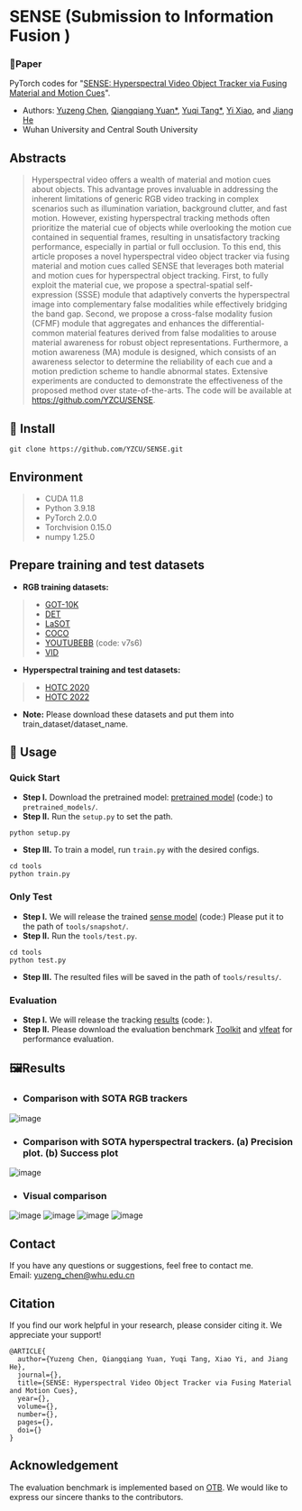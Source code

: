 # SENSE (Submission to Information Fusion )
### 📖**Paper**

PyTorch codes for "[SENSE: Hyperspectral Video Object Tracker via Fusing Material and Motion Cues](https://ieeexplore.ieee.org/document/10387229)".

- Authors: [Yuzeng Chen](https://github.com/YZCU/), [Qiangqiang Yuan*](http://qqyuan.users.sgg.whu.edu.cn/), [Yuqi Tang*](https://faculty.csu.edu.cn/yqtang/zh_CN/index.htm), [Yi Xiao](https://xy-boy.github.io/), and [Jiang He](https://jianghe96.github.io/)
- Wuhan University and Central South University


## Abstracts
> Hyperspectral video offers a wealth of material and motion cues about objects. This advantage proves invaluable in addressing the inherent limitations of generic RGB video tracking in complex scenarios such as illumination variation, background clutter, and fast motion. However, existing hyperspectral tracking methods often prioritize the material cue of objects while overlooking the motion cue contained in sequential frames, resulting in unsatisfactory tracking performance, especially in partial or full occlusion. To this end, this article proposes a novel hyperspectral video object tracker via fusing material and motion cues called SENSE that leverages both material and motion cues for hyperspectral object tracking. First, to fully exploit the material cue, we propose a spectral-spatial self-expression (SSSE) module that adaptively converts the hyperspectral image into complementary false modalities while effectively bridging the band gap. Second, we propose a cross-false modality fusion (CFMF) module that aggregates and enhances the differential-common material features derived from false modalities to arouse material awareness for robust object representations. Furthermore, a motion awareness (MA) module is designed, which consists of an awareness selector to determine the reliability of each cue and a motion prediction scheme to handle abnormal states. Extensive experiments are conducted to demonstrate the effectiveness of the proposed method over state-of-the-arts. The code will be available at https://github.com/YZCU/SENSE.

 
## 🧩 Install
```
git clone https://github.com/YZCU/SENSE.git
```

## Environment
 > * CUDA 11.8
 > * Python 3.9.18
 > * PyTorch 2.0.0
 > * Torchvision 0.15.0
 > * numpy 1.25.0 
 
## Prepare training and test datasets
- **RGB training datasets:**
 > * [GOT-10K](http://got-10k.aitestunion.com/downloads)
 > * [DET](http://image-net.org/challenges/LSVRC/2017/)
 > * [LaSOT](https://cis.temple.edu/lasot/)
 > * [COCO](http://cocodataset.org)
 > * [YOUTUBEBB](https://pan.baidu.com/s/1gQKmi7o7HCw954JriLXYvg) (code: v7s6)
 > * [VID](http://image-net.org/challenges/LSVRC/2017/)

-  **Hyperspectral training and test datasets:**
 > * [HOTC 2020](https://www.hsitracking.com/hot2020/)
 > * [HOTC 2022](https://www.hsitracking.com/hot2022/)

- **Note:** Please download these datasets and put them into train_dataset/dataset_name.

## 🧩 Usage
### Quick Start
- **Step I.**  Download the pretrained model: [pretrained model](https://pan.baidu.com/s/1ZW61I7tCe2KTaTwWzaxy0w) (code:) to `pretrained_models/`.
- **Step II.**  Run the `setup.py` to set the path.
```
python setup.py
```
- **Step III.**  To train a model, run `train.py` with the desired configs.
```
cd tools
python train.py
```
### Only Test
- **Step I.**  We will release the trained [sense model](https://pan.baidu.com/s/1dGNo27TjOxinpTD8Tpovsw) (code:) Please put it to the path of `tools/snapshot/`.
- **Step II.**  Run the `tools/test.py`.
```
cd tools
python test.py
```
- **Step III.**  The resulted files will be saved in the path of `tools/results/`.
### Evaluation
- **Step I.**  We will release the tracking [results](https://pan.baidu.com/s/19j-bbyl7DdmQ1dJAWRzmGQ) (code: ).
- **Step II.**  Please download the evaluation benchmark [Toolkit](http://cvlab.hanyang.ac.kr/tracker_benchmark/) and [vlfeat](http://www.vlfeat.org/index.html) for performance evaluation.


## 🖼Results
- ### Comparison with SOTA RGB trackers
 ![image](/fig/table1.jpg)
 
- ### Comparison with SOTA hyperspectral trackers. (a) Precision plot. (b) Success plot
 ![image](/fig/fig17.jpg)

- ### Visual comparison
 ![image](/fig/fig20.jpg) 
 ![image](/fig/bus2.gif)
 ![image](/fig/student.gif)
 ![image](/fig/car3.gif)
## Contact
If you have any questions or suggestions, feel free to contact me.  
Email: yuzeng_chen@whu.edu.cn

## Citation
If you find our work helpful in your research, please consider citing it. We appreciate your support!
``` 
@ARTICLE{
  author={Yuzeng Chen, Qiangqiang Yuan, Yuqi Tang, Xiao Yi, and Jiang He},
  journal={}, 
  title={SENSE: Hyperspectral Video Object Tracker via Fusing Material and Motion Cues}, 
  year={},
  volume={},
  number={},
  pages={},
  doi={}
}
```
## Acknowledgement
The evaluation benchmark is implemented based on [OTB](http://cvlab.hanyang.ac.kr/tracker_benchmark/). We would like to express our sincere thanks to the contributors.

